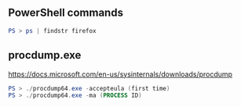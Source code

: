 ## PowerShell commands
```powershell
PS > ps | findstr firefox
```

## procdump.exe
https://docs.microsoft.com/en-us/sysinternals/downloads/procdump
```powershell
PS > ./procdump64.exe -accepteula (first time)
PS > ./procdump64.exe -ma (PROCESS ID)
```